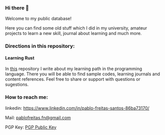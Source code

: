 ### Hi there 👋

<!--
**pfs-db/pfs-db** is a ✨ _special_ ✨ repository because its `README.md` (this file) appears on your GitHub profile.

Here are some ideas to get you started:

- 🔭 I’m currently working on ...
- 🌱 I’m currently learning ...
- 👯 I’m looking to collaborate on ...
- 🤔 I’m looking for help with ...
- 💬 Ask me about ...
- 📫 How to reach me: ...
- 😄 Pronouns: ...
- ⚡ Fun fact: ...
-->
Welcome to my public database!

Here you can find some old stuff which I did in my university, amateur projects to learn a new skill, journal about learning and much more.

### Directions in this repository:

#### Learning Rust

In [this](https://github.com/pfs-db/rust2learn) repository I write about my learning path in the programming language. There you will be able to find sample codes, learning journals and content references. Feel free to share or support with questions or sugestions.
 
### How to reach me:

<!-- TODO add icons with https://github.com/devicons/devicon -->
linkedin: https://www.linkedin.com/in/pablo-freitas-santos-86ba73170/

Mail: pablofreitas.fn@gmail.com

PGP Key: [PGP Public Key](https://keys.openpgp.org/search?q=pablofreitas.fn%40gmail.com)
